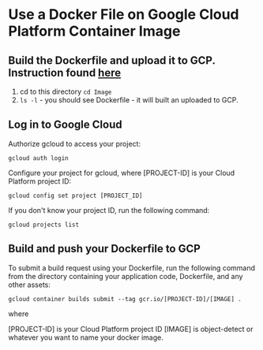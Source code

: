 # Use a Docker File on Google Cloud Platform Container Image
 
## Build the Dockerfile and upload it to GCP.  Instruction found [here](https://cloud.google.com/container-builder/docs/quickstarts/dockerfile)

1.  cd to this directory `cd Image`
2.  `ls -l` - you should see Dockerfile - it will built an uploaded to GCP.

## Log in to Google Cloud

Authorize gcloud to access your project:
    
    gcloud auth login
    
Configure your project for gcloud, where [PROJECT-ID] is your Cloud Platform project ID:
  
    gcloud config set project [PROJECT_ID]
   
If you don't know your project ID, run the following command:
  
    gcloud projects list
  

## Build and push your Dockerfile to GCP


To submit a build request using your Dockerfile, run the following command from the directory containing your application code, Dockerfile, and any other assets:


    gcloud container builds submit --tag gcr.io/[PROJECT-ID]/[IMAGE] .

where

[PROJECT-ID] is your Cloud Platform project ID
[IMAGE] is object-detect or whatever you want to name your docker image.

     






    